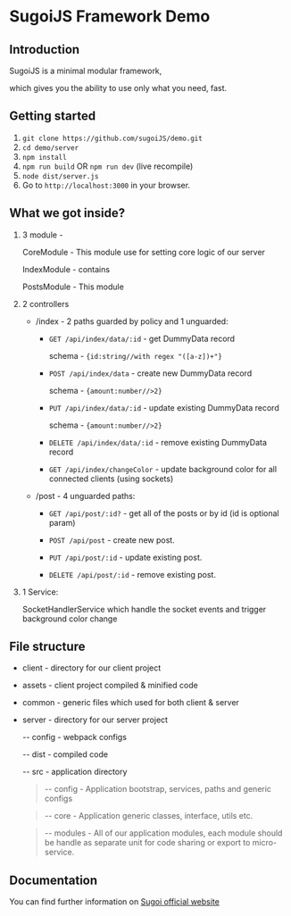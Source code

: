 # SugoiJS Framework Demo

## Introduction
SugoiJS is a minimal modular framework,

which gives you the ability to use only what you need, fast.

## Getting started

1. `git clone https://github.com/sugoiJS/demo.git`
2. `cd demo/server`
3. `npm install`
4. `npm run build` OR `npm run dev` (live recompile)
5. `node dist/server.js`
6. Go to `http://localhost:3000` in your browser.

## What we got inside?

1. 3 module -

    CoreModule - This module use for setting core logic of our server

    IndexModule - contains

    PostsModule - This module

2. 2 controllers
    - /index - 2 paths guarded by policy and 1 unguarded:

        - `GET /api/index/data/:id` - get DummyData record

            schema - `{id:string//with regex "([a-z])+"}`

        - `POST /api/index/data` - create new DummyData record

            schema - `{amount:number//>2}`

        - `PUT /api/index/data/:id` - update existing DummyData record

            schema - `{amount:number//>2}`

        - `DELETE /api/index/data/:id` - remove existing DummyData record


        - `GET /api/index/changeColor` - update background color for all connected clients (using sockets)

    - /post - 4 unguarded paths:

        - `GET /api/post/:id?` - get all of the posts or by id (id is optional param)

        - `POST /api/post` - create new post.

        - `PUT /api/post/:id` - update existing post.

        - `DELETE /api/post/:id` - remove existing post.

3. 1 Service:

    SocketHandlerService which handle the socket events and trigger background color change


## File structure

 - client - directory for our client project
 - assets - client project compiled & minified code
 - common - generic files which used for both client & server
 - server - directory for our server project

    -- config - webpack configs

    -- dist - compiled code

    -- src - application directory

      > -- config   - Application bootstrap, services, paths and generic configs

      > -- core     - Application generic classes, interface, utils etc.

      > -- modules  - All of our application modules, each module should be handle as separate unit for code sharing or export to micro-service.

## Documentation

You can find further information on [Sugoi official website](http://www.sugoijs.com)
